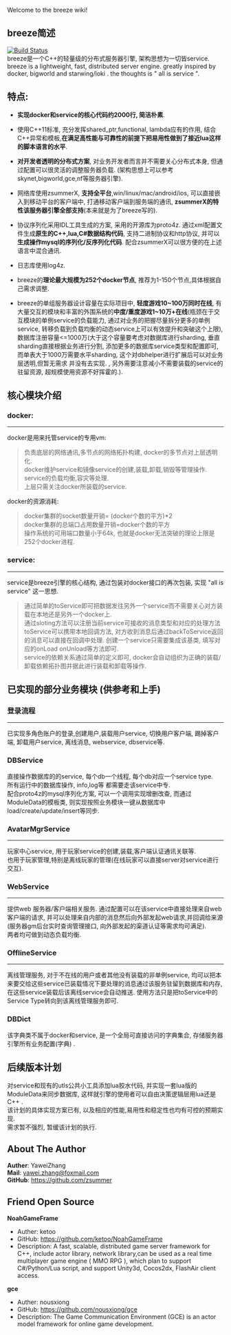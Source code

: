 Welcome to the breeze wiki!
## breeze简述  
[![Build Status](https://travis-ci.org/zsummer/breeze.svg?branch=master)](https://travis-ci.org/zsummer/breeze)  
breeze是一个C++的轻量级的分布式服务器引擎, 架构思想为一切皆service.   
breeze is a lightweight, fast, distributed server engine. greatly inspired by docker, bigworld and starwing/loki .  the thoughts is " all is service ".   
  
  
## 特点:    
  
- **实现docker和service的核心代码约2000行, 简洁朴素**.  
  
- 使用C++11标准, 充分发挥shared_ptr,functional, lambda应有的作用, 结合C++异常和模板,**在满足高性能与可靠性的前提下把易用性做到了接近lua这样的脚本语言的水平**.  
  
- **对开发者透明的分布式方案**, 对业务开发者而言并不需要关心分布式本身, 但通过配置可以很灵活的调整服务器负载. (架构思想上可以参考skynet,bigworld,gce,nf等服务器引擎).   
  
- 网络库使用zsummerX, **支持全平台**,win/linux/mac/android/ios, 可以直接嵌入到移动平台的客户端中, 打通移动客户端到服务端的通讯, **zsummerX的特性该服务器引擎全部支持**(本来就是为了breeze写的).  
  
- 协议序列化采用IDL工具生成的方案, 采用的开源库为proto4z. 通过xml配置文件生成**原生的C++,lua,C#数据结构代码**,  支持二进制协议和http协议, 并可以**生成操作mysql的序列化/反序列化代码**. 配合zsummerX可以很方便的在上述语言中混合通讯.  
  
- 日志库使用log4z.  
  
- breeze的**理论最大规模为252个docker节点**, 推荐为1-150个节点,具体根据自己需求调整.  
  
- breeze的单组服务器设计容量在实际项目中, **轻度游戏10~100万同时在线**, 有大量交互的模块和丰富的外围系统的**中度/重度游戏1~10万+在线**(瓶颈在于交互模块的单例service的负载能力, 通过对业务的把握尽量拆分更多的单例service, 转移负载到负载均衡的动态service上可以有效提升和突破这个上限), 数据库注册容量<=1000万(大于这个容量要考虑对数据库进行sharding, 垂直sharding直接根据业务进行分割, 添加更多的数据库service类型和配置即可, 而单表大于1000万需要水平sharding, 这个对dbhelper进行扩展后可以对业务层透明,但暂无需求 并没有去实现. , 另外需要注意减小不需要装载的service的驻留资源, 超规模使用资源不好挥霍的.).  
  




## 核心模块介绍   
### docker:

---  

docker是用来托管service的专用vm:  
> 负责底层的网络通讯,多节点的网络拓扑构建, docker的多节点对上层透明化.  
> docker维护service和镜像service的创建,装载,卸载,销毁等管理操作.  
> service的负载均衡,容灾等处理.  
> 上层只需关注docker所装载的service.   
  
docker的资源消耗:  
> docker集群的socket数量开销= (docker个数的平方)*2  
> docker集群的总端口占用数量开销=docker个数的平方  
> 操作系统的可用端口数量小于64k, 也就是docker无法突破的理论上限是252个docker进程.  
  
  
### service:  
--- 
service是breeze引擎的核心结构, 通过包装对docker接口的再次包装, 实现 "all is service" 这一思想.  
> 通过简单的toService即可把数据发往另外一个service而不需要关心对方装载在本地还是另外一个docker上.  
> 通过sloting方法可以注册当前service可接收的消息类型和对应的处理方法
> toService可以携带本地回调方法, 对方收到消息后通过backToService返回的消息可以直接在回调中处理. 
> 创建一个service只需要集成该基类, 填写对应的onLoad onUnload等方法即可.  
> service的依赖关系通过简单的定义即可, docker会自动组织为正确的装载/卸载依赖拓扑图并据此进行装载和卸载等操作.  
  
  
## 已实现的部分业务模块 (供参考和上手)  
### 登录流程  
--- 
已实现多角色账户的登录,创建用户,装载用户service, 切换用户客户端, 踢掉客户端, 卸载用户service, 离线消息, webservice, dbservice等.  

### DBService  
直接操作数据库的的service, 每个db一个线程, 每个db对应一个service type.  
所有运行中的数据库操作, info,log等 都需要走该service中专.  
配合proto4z的mysql序列化方案, 可以一个调用实现增删改查,  而通过ModuleData的模板类, 则实现按照业务模块一键从数据库中load/create/update/insert等同步.  

### AvatarMgrService  
--- 
玩家中心service, 用于玩家service的创建,装载,客户端认证通讯关联等.  
也用于玩家管理,特别是离线玩家的管理(在线玩家可以直接server对service进行交互). 
  
### WebService  
---  
提供web 服务器/客户端相关服务. 
通过配置可以在该service中直接处理来自web客户端的请求, 并可以处理来自内部的消息然后向外部发起web请求,并回调给来源(服务器gm后台实时查询管理接口, 向外部发起的渠道认证等需求均可满足).  
两者均可做到动态负载均衡.  
  
### OfflineService  
---  
离线管理服务, 对于不在线的用户或者其他没有装载的非单例service, 均可以把本来要交给这些service已装载情况下要处理的消息通过该服务驻留到数据库和内存, 在这些service装载后该离线service会自动推送.  使用方法只是把toService中的Service Type转向到该离线管理服务即可.  
 
### DBDict  
该字典类不属于docker和service, 是一个全局可直接访问的字典集合, 存储服务器引擎所有业务配置(字典)  .


## 后续版本计划  
  对service和现有的utls公共小工具添加lua胶水代码, 并实现一套lua版的ModuleData来同步数据库, 这样就引擎的使用者可以自由决策逻辑层用lua还是C++ .   
  该计划的具体实现方案已有, 以及相应的性能,易用性和稳定性也均有可控的预期实现.  
  需求暂不强烈, 暂缓该计划的执行.  

## About The Author  
**Auther**: YaweiZhang  
**Mail**: yawei.zhang@foxmail.com  
**GitHub**: https://github.com/zsummer  
  
  
## Friend Open Source  
**NoahGameFrame**  
-  Auther: ketoo  
-  GitHub: https://github.com/ketoo/NoahGameFrame  
-  Description: A fast, scalable, distributed game server framework for C++, include actor library, network library,can be used as a real time multiplayer game engine ( MMO RPG ), which plan to support C#/Python/Lua script, and support Unity3d, Cocos2dx, FlashAir client access.  
   
**gce**  
-  Auther: nousxiong  
-  GitHub: https://github.com/nousxiong/gce  
-  Description: The Game Communication Environment (GCE) is an actor model framework for online game development.  
